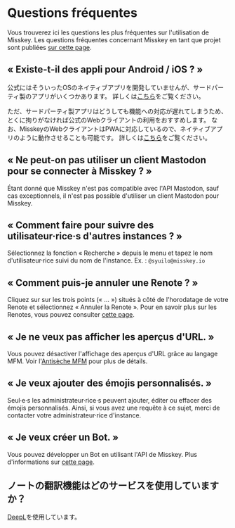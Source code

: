 # Questions fréquentes
Vous trouverez ici les questions les plus fréquentes sur l'utilisation de Misskey. Les questions fréquentes concernant Misskey en tant que projet sont publiées [sur cette page](./misskey).

## « Existe-t-il des appli pour Android / iOS ? »
公式にはそういったOSのネイティブアプリを開発していませんが、サードパーティ製のアプリがいくつかあります。 詳しくは[こちら](./apps)をご覧ください。

ただ、サードパーティ製アプリはどうしても機能への対応が遅れてしまうため、とくに拘りがなければ公式のWebクライアントの利用をおすすめします。 なお、MisskeyのWebクライアントはPWAに対応しているので、ネイティブアプリのように動作させることも可能です。 詳しくは[こちら](todo)をご覧ください。

## « Ne peut-on pas utiliser un client Mastodon pour se connecter à Misskey ? »
Étant donné que Misskey n'est pas compatible avec l'API Mastodon, sauf cas exceptionnels, il n'est pas possible d'utiliser un client Mastodon pour Misskey.

## « Comment faire pour suivre des utilisateur·rice·s d'autres instances ? »
Sélectionnez la fonction « Recherche » depuis le menu et tapez le nom d'utilisateur·rice suivi du nom de l'instance. Ex. : `@syuilo@misskey.io`

## « Comment puis-je annuler une Renote ? »
Cliquez sur sur les trois points (« ... ») situés à côté de l'horodatage de votre Renote et sélectionnez « Annuler la Renote ». Pour en savoir plus sur les Renotes, vous pouvez consulter [cette page](../features/note).

## « Je ne veux pas afficher les aperçus d'URL. »
Vous pouvez désactiver l'affichage des aperçus d'URL grâce au langage MFM. Voir l'[Antisèche MFM](/mfm-cheat-sheet) pour plus de détails.

## « Je veux ajouter des émojis personnalisés. »
Seul·e·s les administrateur·rice·s peuvent ajouter, éditer ou effacer des émojis personnalisés. Ainsi, si vous avez une requête à ce sujet, merci de contacter votre administrateur·rice d'instance.

## « Je veux créer un Bot. »
Vous pouvez développer un Bot en utilisant l'API de Misskey. Plus d'informations sur [cette page](../advanced/develop-bot).

## ノートの翻訳機能はどのサービスを使用していますか？
[DeepL](https://www.deepl.com/)を使用しています。
